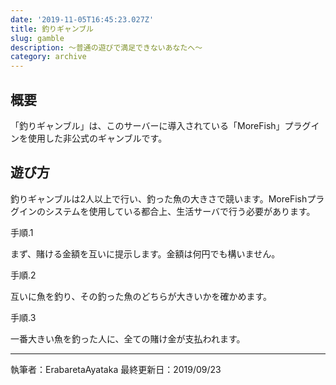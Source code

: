 ```yaml
---
date: '2019-11-05T16:45:23.027Z'
title: 釣りギャンブル
slug: gamble
description: ～普通の遊びで満足できないあなたへ～
category: archive
---
```

## 概要

「釣りギャンブル」は、このサーバーに導入されている「MoreFish」プラグインを使用した非公式のギャンブルです。

## 遊び方

釣りギャンブルは2人以上で行い、釣った魚の大きさで競います。MoreFishプラグインのシステムを使用している都合上、生活サーバで行う必要があります。

手順.1

まず、賭ける金額を互いに提示します。金額は何円でも構いません。

手順.2

互いに魚を釣り、その釣った魚のどちらが大きいかを確かめます。

手順.3

一番大きい魚を釣った人に、全ての賭け金が支払われます。

- - -

執筆者：ErabaretaAyataka
最終更新日：2019/09/23
